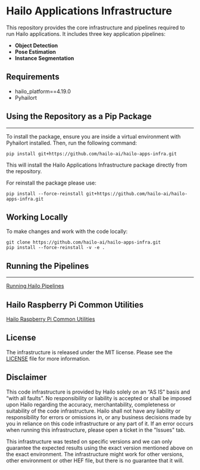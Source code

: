 # Hailo Applications Infrastructure

This repository provides the core infrastructure and pipelines required to run Hailo applications. It includes three key application pipelines:
- **Object Detection**
- **Pose Estimation**
- **Instance Segmentation**

Requirements
------------

- hailo_platform==4.19.0
- Pyhailort

## Using the Repository as a Pip Package
-----------------------------
To install the package, ensure you are inside a virtual environment with Pyhailort installed. Then, run the following command:
```shell script
pip install git+https://github.com/hailo-ai/hailo-apps-infra.git
```
This will install the Hailo Applications Infrastructure package directly from the repository.

For reinstall the package please use:
```shell script
pip install --force-reinstall git+https://github.com/hailo-ai/hailo-apps-infra.git
```

## Working Locally
To make changes and work with the code locally:
```shell script
git clone https://github.com/hailo-ai/hailo-apps-infra.git
pip install --force-reinstall -v -e .
```

## Running the Pipelines
--------------------
[Running Hailo Pipelines](https://github.com/hailo-ai/hailo-rpi5-examples/blob/main/doc/basic-pipelines.md)

## Hailo Raspberry Pi Common Utilities
[Hailo Raspberry Pi Common Utilities](doc/development_guide.md)

License
----------
The infrastructure is released under the MIT license. Please see the [LICENSE](LICENSE) file for more information.


Disclaimer
----------
This code infrastructure is provided by Hailo solely on an “AS IS” basis and “with all faults”. No responsibility or liability is accepted or shall be imposed upon Hailo regarding the accuracy, merchantability, completeness or suitability of the code infrastructure. Hailo shall not have any liability or responsibility for errors or omissions in, or any business decisions made by you in reliance on this code infrastructure or any part of it. If an error occurs when running this infrastructure, please open a ticket in the "Issues" tab.

This infrastructure was tested on specific versions and we can only guarantee the expected results using the exact version mentioned above on the exact environment. The infrastructure might work for other versions, other environment or other HEF file, but there is no guarantee that it will.